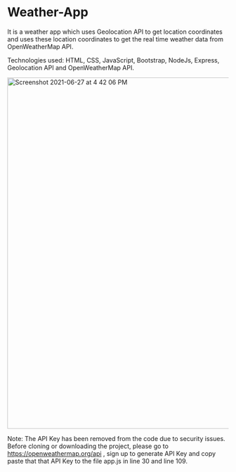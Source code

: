 # Weather-App
It is a weather app which uses Geolocation API to get location coordinates and uses these location coordinates to get the real time weather data from OpenWeatherMap API.

Technologies used: HTML, CSS, JavaScript, Bootstrap, NodeJs, Express, Geolocation API and OpenWeatherMap API.


<img width="800" alt="Screenshot 2021-06-27 at 4 42 06 PM" src="https://user-images.githubusercontent.com/52441813/123542416-29ee0480-d767-11eb-99a4-3ac85ac2ed9d.png">



Note: The API Key has been removed from the code due to security issues. Before cloning or downloading the project, please go to https://openweathermap.org/api , sign up to generate API Key and copy paste that that API Key to the file app.js in line 30 and line 109.
